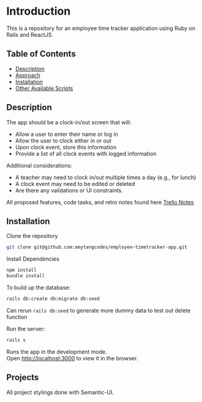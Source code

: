 # Introduction

This is a repository for an employee time tracker application using Ruby on Rails and ReactJS.

## Table of Contents

- [Description](#description)
- [Approach](#approach)
- [Installation](#installation)
- [Other Available Scripts](#other-available-scripts)

## Description

The app should be a clock-in/out screen that will:

- Allow a user to enter their name or log in
- Allow the user to clock either in or out
- Upon clock event, store this information
- Provide a list of all clock events with logged information

Additional considerations:

- A teacher may need to clock in/out multiple times a day (e.g., for lunch)
- A clock event may need to be edited or deleted
- Are there any validations or UI constraints.

All proposed features, code tasks, and retro notes found here [Trello Notes](https://trello.com/c/5s8QGfAP)

## Installation

Clone the repository

```bash
git clone git@github.com:amytangcodes/employee-timetracker-app.git
```

Install Dependencies

```bash
npm install
bundle install
```

To build up the database:

```bash
rails db:create db:migrate db:seed
```

Can rerun `rails db:seed` to generate more dummy data to test out delete function

Run the server:

```bash
rails s
```

Runs the app in the development mode.<br />
Open [http://localhost:3000](http://localhost:3000) to view it in the browser.

## Projects

All project stylings done with Semantic-UI.
